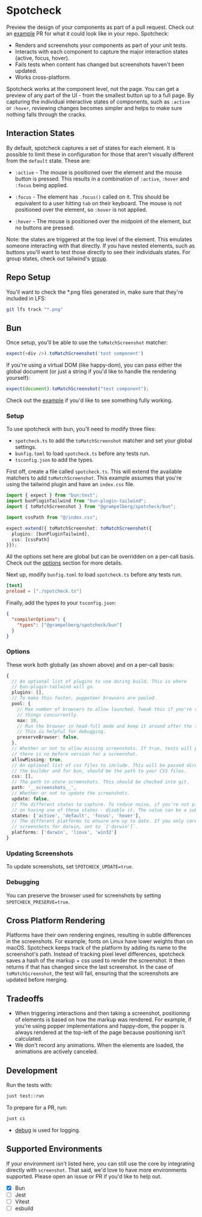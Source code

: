 # Spotcheck

Preview the design of your components as part of a pull request. Check out an
[example][example-pr] PR for what it could look like in your repo. Spotcheck:

[example-pr]:
  https://github.com/grampelberg/spotcheck/pull/2/files#diff-6ef306e868de1c171e746195bbf9d18d9c703e14900ee8f2c16bd34229177aa9

- Renders and screenshots your components as part of your unit tests.
- Interacts with each component to capture the major interaction states (active,
  focus, hover).
- Fails tests when content has changed but screenshots haven't been updated.
- Works cross-platform.

Spotcheck works at the component level, not the page. You can get a preview of
any part of the UI - from the smallest button up to a full page. By capturing
the individual interactive states of components, such as `:active` or `:hover`,
reviewing changes becomes simpler and helps to make sure nothing falls through
the cracks.

## Interaction States

By default, spotcheck captures a set of states for each element. It is possible
to limit these in configuration for those that aren't visually different from
the `default` state. These are:

- `:active` - The mouse is positioned over the element and the mouse button is
  pressed. This results in a combination of `:active`, `:hover` and `:focus`
  being applied.

- `:focus` - The element has `.focus()` called on it. This should be equivalent
  to a user hitting `tab` on their keyboard. The mouse is _not_ positioned over
  the element, so `:hover` is not applied.

- `:hover` - The mouse is positioned over the midpoint of the element, but no
  buttons are pressed.

Note: the states are triggered at the top level of the element. This emulates
someone interacting with that directly. If you have nested elements, such as
buttons you'll want to test those directly to see their individuals states. For
group states, check out tailwind's
[group](https://tailwindcss.com/docs/hover-focus-and-other-states#styling-based-on-the-descendants-of-a-group).

## Repo Setup

You'll want to check the \*.png files generated in, make sure that they're
included in LFS:

```bash
git lfs track "*.png"
```

## Bun

Once setup, you'll be able to use the `toMatchScreenshot` matcher:

```ts
expect(<div />).toMatchScreenshot('test component')
```

If you're using a virtual DOM (like happy-dom), you can pass either the global
document (or just a string if you'd like to handle the rendering yourself):

```ts
expect(document).toMatchScreenshot("test component");
```

Check out the [example](./examples/bun) if you'd like to see something fully
working.

### Setup

To use spotcheck with bun, you'll need to modify three files:

- `spotcheck.ts` to add the `toMatchScreenshot` matcher and set your global
  settings.
- `bunfig.toml` to load `spotcheck.ts` before any tests run.
- `tsconfig.json` to add the types.

First off, create a file called `spotcheck.ts`. This will extend the available
matchers to add `toMatchScreenshot`. This example assumes that you're using the
tailwind plugin and have an `index.css` file.

```ts
import { expect } from "bun:test";
import bunPluginTailwind from "bun-plugin-tailwind";
import { toMatchScreenshot } from "@grampelberg/spotcheck/bun";

import cssPath from "@/index.css";

expect.extend({ toMatchScreenshot: toMatchScreenshot({
  plugins: [bunPluginTailwind],
  css: [cssPath]
}});
```

All the options set here are global but can be overridden on a per-call basis.
Check out the [options](#options) section for more details.

Next up, modify `bunfig.toml` to load `spotcheck.ts` before any tests run.

```toml
[test]
preload = ["./spotcheck.ts"]
```

Finally, add the types to your `tsconfig.json`:

```json
{
  "compilerOptions": {
    "types": ["@grampelberg/spotcheck/bun"]
  }
}
```

### Options

These work both globally (as shown above) and on a per-call basis:

```ts
{
  // An optional list of plugins to use during build. This is where
  // bun-plugin-tailwind will go.
  plugins: [],
  // To make this faster, puppeteer browsers are pooled.
  pool: {
    // Max number of browsers to allow launched. Tweak this if you're running
    // things concurrently.
    max: 10,
    // Run the browser in head-full mode and keep it around after the test.
    // This is helpful for debugging.
    preserveBrowser: false,
  },
  // Whether or not to allow missing screenshots. If true, tests will pass if
  // there is no before version for a screenshot.
  allowMissing: true,
  // An optional list of css files to include. This will be passed directly to
  // the builder and for bun, should be the path to your CSS files.
  css: [],
  // The path to store screenshots. This should be checked into git.
  path: '__screenshots__',
  // Whether or not to update the screenshots.
  update: false,
  // The different states to capture. To reduce noise, if you're not planning
  // on having one of these states - disable it. The value can be a subset of:
  states: ['active', 'default', 'focus', 'hover'],
  // The different platforms to ensure are up to date. If you only care about
  // screenshots for darwin, set to `['darwin']`.
  platforms: ['darwin', 'linux', 'win32']
}
```

### Updating Screenshots

To update screenshots, set `SPOTCHECK_UPDATE=true`.

### Debugging

You can preserve the browser used for screenshots by setting
`SPOTCHECK_PRESERVE=true`.

## Cross Platform Rendering

Platforms have their own rendering engines, resulting in subtle differences in
the screenshots. For example, fonts on Linux have lower weights than on macOS.
Spotcheck keeps track of the platform by adding its name to the screenshot's
path. Instead of tracking pixel level differences, spotcheck saves a hash of the
markup + css used to render the screenshot. It then returns if that has changed
since the last screenshot. In the case of `toMatchScreenshot`, the test will
fail, ensuring that the screenshots are updated before merging.

## Tradeoffs

- When triggering interactions and then taking a screenshot, positioning of
  elements is based on how the markup was rendered. For example, if you're using
  popper implementations and happy-dom, the popper is always rendered at the
  top-left of the page because positioning isn't calculated.
- We don't record any animations. When the elements are loaded, the animations
  are actively canceled.

## Development

Run the tests with:

```bash
just test::run
```

To prepare for a PR, run:

```bash
just ci
```

- [debug](https://www.npmjs.com/package/debug) is used for logging.

## Supported Environments

If your environment isn't listed here, you can still use the core by integrating
directly with `screenshot`. That said, we'd love to have more environments
supported. Please open an issue or PR if you'd like to help out.

- [x] Bun
- [ ] Jest
- [ ] Vitest
- [ ] esbuild
